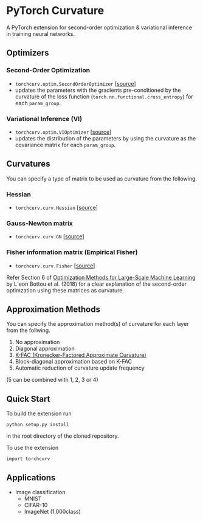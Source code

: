 # PyTorch Curvature
A PyTorch extension for second-order optimization & variational inference in training neural networks.
 
## Optimizers
### Second-Order Optimization
- `torchcurv.optim.SecondOrderOptimizer` [[source](https://github.com/rioyokotalab/pytorch-curv/blob/master/torchcurv/optim/secondorder.py)]
- updates the parameters with the gradients pre-conditioned by the curvature of the loss function (`torch.nn.functional.cross_entropy`) for each `param_group`.

### Variational Inference (VI)
- `torchcurv.optim.VIOptimizer` [[source](https://github.com/rioyokotalab/pytorch-curv/blob/master/torchcurv/optim/vi.py)]
- updates the distribution of the parameters by using the curvature as the covariance matrix for each `param_group`.
 
## Curvatures
You can specify a type of matrix to be used as curvature from the following.
### Hessian
- `torchcurv.curv.Hessian` [[source](https://github.com/rioyokotalab/pytorch-curv/blob/master/torchcurv/curv/hessian/hessian.py)]

### Gauss-Newton matrix
- `torchcurv.curv.GN` [[source](https://github.com/rioyokotalab/pytorch-curv/blob/master/torchcurv/curv/gn/gn.py)] 

### Fisher information matrix (Empirical Fisher)
- `torchcurv.curv.Fisher` [[source](https://github.com/rioyokotalab/pytorch-curv/blob/master/torchcurv/curv/fisher/fisher.py)] 

Refer Section 6 of [Optimization Methods for Large-Scale Machine Learning](https://arxiv.org/abs/1606.04838) by L´eon Bottou et al. (2018) for a clear explanation of the second-order optimzation using these matrices as curvature.

## Approximation Methods
You can specify the approximation method(s) of curvature for each layer from the follwing.
1. No approximation
2. Diagonal approximation
3. [K-FAC (Kronecker-Factored Approximate Curvature)](https://arxiv.org/abs/1503.05671)
4. Block-diagonal approximation based on K-FAC
5. Automatic reduction of curvature update frequency 

(5 can be combined with 1, 2, 3 or 4)

## Quick Start
To build the extension run
```
python setup.py install
```
in the root directory of the cloned repository.

To use the extension
```
import torchcurv
```

## Applications
- Image classification
  - MNIST
  - CIFAR-10
  - ImageNet (1,000class)
